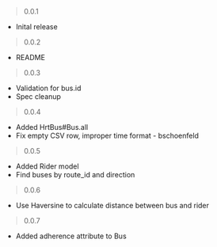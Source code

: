 > 0.0.1

* Inital release

> 0.0.2

* README

> 0.0.3

* Validation for bus.id
* Spec cleanup

> 0.0.4

* Added HrtBus#Bus.all
* Fix empty CSV row, improper time format - bschoenfeld

> 0.0.5

* Added Rider model
* Find buses by route_id and direction

> 0.0.6

* Use Haversine to calculate distance between bus and rider

> 0.0.7

* Added adherence attribute to Bus
